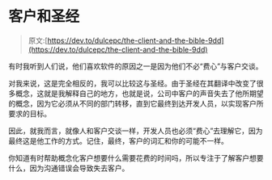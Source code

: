 # 客户和圣经

> 原文:[https://dev.to/dulcepc/the-client-and-the-bible-9dd](https://dev.to/dulcepc/the-client-and-the-bible-9dd)

有时我听到人们说，他们喜欢软件的原因之一是因为他们不必“费心”与客户交谈。

对我来说，这是完全相反的，我可以比较这与圣经。由于圣经在其翻译中改变了很多概念，这就是我解释自己的地方，也就是说，公司中客户的声音失去了他所期望的概念，因为它必须从不同的部门转移，直到它最终到达开发人员，以实现客户所要求的目标。

因此，就我而言，就像人和客户交谈一样，开发人员也必须“费心”去理解它，因为最终这是他工作的方式。记住，最终，客户的词汇和你的可能不一样。

你知道有时帮助概念化客户想要什么需要花费的时间吗，所以专注于了解客户想要什么，因为沟通错误会导致失去客户。